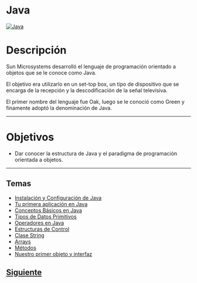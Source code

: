 # **Java**  
[![Java](https://icon-library.net/images/java-icon-png/java-icon-png-2.jpg)]()  

# Descripción  
Sun Microsystems desarrolló el lenguaje de programación orientado a objetos que se le conoce como Java. 

El objetivo era utilizarlo en un set-top box, un tipo de dispositivo que se encarga de la recepción y la descodificación de la señal televisiva. 

El primer nombre del lenguaje fue Oak, luego se le conoció como Green y finamente adoptó la denominación de Java.

***
# Objetivos  
* Dar conocer la estructura de Java y el paradigma de programación orientada a objetos.


***

## Temas  
* [Instalación y Configuración de Java](page0.md)
* [Tu primera aplicación en Java](page1.md)
* [Conceptos Básicos en Java](page2.md)
* [Tipos de Datos Primitivos](page3.md)
* [Operadores en Java](page4.md)
* [Estructuras de Control](page5.md)
* [Clase String](page6.md)
* [Arrays](page7.md)
* [Métodos](page8.md)
* [Nuestro primer objeto y interfaz](page9.md)

## [Siguiente](page0.md)